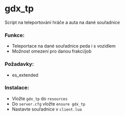# gdx_tp
 Script na teleportování hráče a auta na dané souřadnice

### Funkce:
- Teleportace na dané souřadnice peda i s vozidlem
- Možnost omezení pro danou frakci/job

### Požadavky:
- es_extended

### Instalace:
- Vložte `gdx_tp` do `resources`
- Do `server.cfg` vložte `ensure gdx_tp`
- Nastavte souřadnice v `client.lua`
